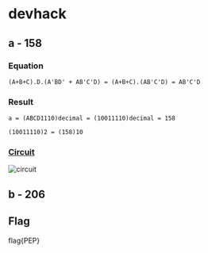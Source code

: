 # devhack

## a - 158

### Equation

`(A+B+C).D.(A'BD' + AB'C'D) = (A+B+C).(AB'C'D) = AB'C'D`

### Result

`a = (ABCD1110)decimal = (10011110)decimal = 158`

`(10011110)2 = (158)10`

### [Circuit](https://www.tinkercad.com/things/hPXwRN14KhL)

![circuit](https://user-images.githubusercontent.com/73430168/160273483-6fca86cc-9c99-442b-839c-cd7ad7a31997.png)

## b - 206

## Flag

flag{PEP}
